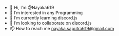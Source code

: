 - 👋 Hi, I’m @Nayaka619
- 👀 I’m interested in any Programming
- 🌱 I’m currently learning discord.js
- 💞️ I’m looking to collaborate on discord.js
- 📫 How to reach me nayaka.saputra619@gmail.com
